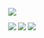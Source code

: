 <img src="https://capsule-render.vercel.app/api?type=wave&color=auto&height=300&section=header&text=rudgh%2099&fontSize=90" />
<p>
  <img src="https://img.shields.io/badge/Java-006600?style=flat-square&logo=Java&logoColor=white"/></a>
  <img src="https://img.shields.io/badge/Python-3766AB?style=flat-square&logo=Python&logoColor=white"/></a>
  <img src="https://img.shields.io/badge/Linux-FF9E0F?style=flat-square&logo=Linux&logoColor=white"/></a>
</p>


<!--


Here are some ideas to get you started:

- 🔭 I’m currently working on ...
- 🌱 I’m currently learning ...
- 👯 I’m looking to collaborate on ...
- 🤔 I’m looking for help with ...
- 💬 Ask me about ...
- 📫 How to reach me: ...
- 😄 Pronouns: ...
- ⚡ Fun fact: ...
-->

